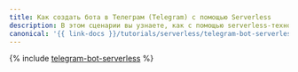 ```yaml
---
title: Как создать бота в Телеграм (Telegram) с помощью Serverless
description: В этом сценарии вы узнаете, как с помощью serverless-технологий создать бота в Telegram, который будет отвечать на сообщения в чате.
canonical: '{{ link-docs }}/tutorials/serverless/telegram-bot-serverless'
---
```


{% include [telegram-bot-serverless](../../_tutorials/serverless/telegram-bot-serverless.md) %}